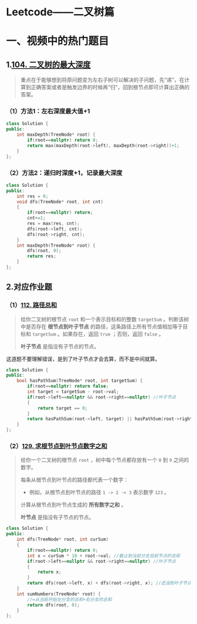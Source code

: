 # Leetcode——二叉树篇

# 一、视频中的热门题目

## 1.[104. 二叉树的最大深度](https://leetcode.cn/problems/maximum-depth-of-binary-tree/)

> 重点在于能够想到将原问题变为左右子树可以解决的子问题，先“递”，在计算到正确答案或者是触发边界的时候再“归”，回到根节点即可计算出正确的答案。

### （1）方法1：左右深度最大值+1

```c++
class Solution {
public:
    int maxDepth(TreeNode* root) {
        if(root==nullptr) return 0;
        return max(maxDepth(root->left), maxDepth(root->right))+1;
    }
};
```



### （2）方法2：递归时深度+1，记录最大深度

```c++
class Solution {
public:
    int res = 0;
    void dfs(TreeNode* root, int cnt)
    {
        if(root==nullptr) return;
        cnt+=1;
        res = max(res, cnt);
        dfs(root->left, cnt);
        dfs(root->right, cnt);
    }
    int maxDepth(TreeNode* root) {
        dfs(root, 0);
        return res;
    }
};
```



## 2.对应作业题

### （1）[112. 路径总和](https://leetcode.cn/problems/path-sum/)

> 给你二叉树的根节点 `root` 和一个表示目标和的整数 `targetSum` 。判断该树中是否存在 **根节点到叶子节点** 的路径，这条路径上所有节点值相加等于目标和 `targetSum` 。如果存在，返回 `true` ；否则，返回 `false` 。
>
> **叶子节点** 是指没有子节点的节点。

这道题不要理解错误，是到了叶子节点才会去算，而不是中间就算。

```c++
class Solution {
public:
    bool hasPathSum(TreeNode* root, int targetSum) {
        if(root==nullptr) return false;
        int target = targetSum - root->val;
        if(root->left==nullptr && root->right==nullptr) //叶子节点
        {
            return target == 0;
        }
        return hasPathSum(root->left, target) || hasPathSum(root->right, target);
    }
};
```



### （2）[129. 求根节点到叶节点数字之和](https://leetcode.cn/problems/sum-root-to-leaf-numbers/)

> 给你一个二叉树的根节点 `root` ，树中每个节点都存放有一个 `0` 到 `9` 之间的数字。
>
> 每条从根节点到叶节点的路径都代表一个数字：
>
> - 例如，从根节点到叶节点的路径 `1 -> 2 -> 3` 表示数字 `123` 。
>
> 计算从根节点到叶节点生成的 **所有数字之和** 。
>
> **叶节点** 是指没有子节点的节点。

```c++
class Solution {
public:
    int dfs(TreeNode* root, int curSum)
    {
        if(root==nullptr) return 0;
        int x = curSum * 10 + root->val; //截止到当前分支目前节点的总和
        if(root->left==nullptr && root->right==nullptr) //叶子节点
        {
            return x;
        }
        return dfs(root->left, x) + dfs(root->right, x); //还没到叶子节点或者遍历到空,继续往下遍历
    }
    int sumNumbers(TreeNode* root) {
        //=从当前开始左分支的总和+右分支的总和
        return dfs(root, 0);
    }
};
```

